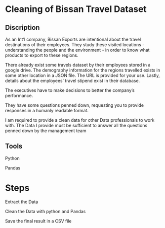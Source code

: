 # Cleaning of Bissan Travel Dataset

## Discription

As an Int’l company, Bissan Exports are intentional
about the travel destinations of their employees.
They study these visited locations - understanding
the people and the environment - in order to know
what products to export to these regions.

There already exist some travels dataset by their
employees stored in a google drive.
The demography information for the regions
travelled exists in some other location in a JSON file.
The URL is provided for your use.
Lastly, details about the employees’ travel stipend
exist in their database.

The executives have to make decisions to better
the company’s performance.

They have some questions penned down,
requesting you to provide responses in a
humanly readable format.

I am required to provide a clean data for other Data professionals to work with. The Data I provide must be sufficient to answer all the questions penned down by the management team


## Tools

Python

Pandas

 
# Steps

Extract the Data

Clean the Data with python and Pandas

Save the final result in a CSV file 


